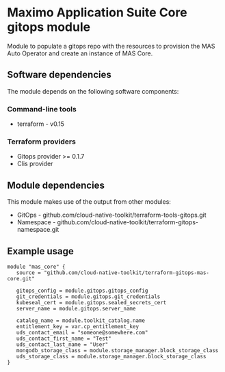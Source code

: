 # Maximo Application Suite Core gitops module

Module to populate a gitops repo with the resources to provision the MAS Auto Operator and create an instance of MAS Core.


## Software dependencies

The module depends on the following software components:

### Command-line tools

- terraform - v0.15

### Terraform providers

- Gitops provider >= 0.1.7
- Clis provider

## Module dependencies

This module makes use of the output from other modules:

- GitOps - github.com/cloud-native-toolkit/terraform-tools-gitops.git
- Namespace - github.com/cloud-native-toolkit/terraform-gitops-namespace.git

## Example usage

```hcl-terraform
module "mas_core" {
   source = "github.com/cloud-native-toolkit/terraform-gitops-mas-core.git"
   
   gitops_config = module.gitops.gitops_config
   git_credentials = module.gitops.git_credentials
   kubeseal_cert = module.gitops.sealed_secrets_cert
   server_name = module.gitops.server_name

   catalog_name = module.toolkit_catalog.name
   entitlement_key = var.cp_entitlement_key
   uds_contact_email = "someone@somewhere.com"
   uds_contact_first_name = "Test"
   uds_contact_last_name = "User"
   mongodb_storage_class = module.storage_manager.block_storage_class
   uds_storage_class = module.storage_manager.block_storage_class
}
```

